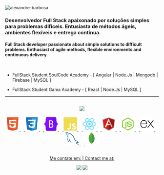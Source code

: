<img height="20" src="https://komarev.com/ghpvc/?username=alesalg&label=Profile%20views&color=0e75b6&style=flat" alt="alexandre-barbosa" />

### Desenvolvedor Full Stack apaixonado por soluções simples para problemas difíceis. Entusiasta de métodos ágeis, ambientes flexíveis e entrega contínua.

#### Full Stack developer passionate about simple solutions to difficult problems. Enthusiast of agile methods, flexible environments and continuous delivery.
<br>

- FullStack Student SoulCode Academy - [ Angular | Node.Js | Mongodb | Firebase | MySQL ]

- FullStack Student Gama Academy - [ React | Node.Js | MySQL  ]
<hr>
<br>
<div align="center">
  <a href="https://github.com/alesalg">
  <img height="180em" src="https://github-readme-stats.vercel.app/api?username=alesalg&show_icons=true&theme=dark"/>
  <!-- <img height="180em" src="https://github-readme-stats.vercel.app/api/top-langs?username=alesalg&theme=dark"/> -->
</div>

<div style="display: inline_block" align="center" ><br>
   <img src="assets/html.svg" height="45" alt="html" title="HTML5">
        <img src="assets/vazio.png" width="10" alt="espaço">
        <img src="assets/css.svg" height="45" alt="css"title="CSS3">
        <img src="assets/vazio.png" width="10" alt="espaço">
        <img src="assets/bootstrap.svg" height="45" alt="bootstrap"title="BOOTSTRAP 5">
        <img src="assets/vazio.png" width="10" alt="espaço">
        <img src="assets/javascript.svg" height="45" alt="javascript" title="JAVASCRIPT ES6">
        <img src="assets/vazio.png" width="10" alt="espaço">
        <img src="assets/react.svg" height="45" alt="react"title="REACT">
        <img src="assets/vazio.png" width="10" alt="espaço">
        <img src="assets/angular.svg" height="45" alt="angular"title="ANGULAR 12">
        <img src="assets/vazio.png" width="10" alt="espaço">
        <img src="assets/node.svg" height="45" alt="node"title="NODE.JS">
        <img src="assets/vazio.png" width="10" alt="espaço">
        <img src="assets/express.svg" height="45" alt="express"title="EXPRESS">
        <img src="assets/vazio.png" width="10" alt="espaço">
        <img src="assets/mysql.svg" height="45" alt="mysql"title="MYSQL">
        <img src="assets/vazio.png" width="10" alt="espaço">
        <img src="assets/mongo.svg" height="45" alt="mongodb"title="MONGODB">
</div>
<h2 dir="auto"></h2>
<div  align="center"> 
  <p> Me contate em: | Contact me at:</p>
   <a href = "mailto:allesalg@gmail.com"><img src="https://img.shields.io/badge/Gmail-D14836?style=for-the-badge&logo=gmail&logoColor=white" target="_blank"></a>
  <a href="https://www.linkedin.com/in/alesalg/" target="_blank"><img src="https://img.shields.io/badge/-LinkedIn-%230077B5?style=for-the-badge&logo=linkedin&logoColor=white" target="_blank"></a> 

</div>
